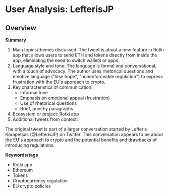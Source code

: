 # User Analysis: LefterisJP

## Overview

**Summary**

1. Main topics/themes discussed: The tweet is about a new feature in Rotki app that allows users to send ETH and tokens directly from inside the app, eliminating the need to switch wallets or apps.
2. Language style and tone: The language is formal and conversational, with a touch of advocacy. The author uses rhetorical questions and emotive language ("lose hope", "nonenforceable regulation") to express frustration with the EU's approach to crypto.
3. Key characteristics of communication:
	* Informal tone
	* Emphasis on emotional appeal (frustration)
	* Use of rhetorical questions
	* Brief, punchy paragraphs
4. Ecosystem or project: Rotki app
5. Additional tweets from context:

The original tweet is part of a larger conversation started by Lefteris Karapetsas (@LefterisJP) on Twitter. This conversation appears to be about the EU's approach to crypto and the potential benefits and drawbacks of introducing regulations.

**Keywords/tags**

* Rotki app
* Ethereum
* Tokens
* Cryptocurrency regulation
* EU crypto policies